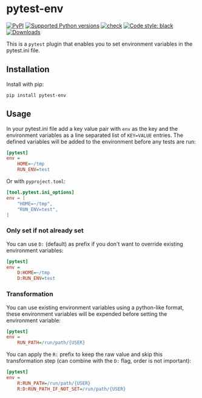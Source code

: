 # pytest-env

[![PyPI](https://img.shields.io/pypi/v/pytest-env?style=flat-square)](https://pypi.org/project/pytest-env/)
[![Supported Python
versions](https://img.shields.io/pypi/pyversions/pytest-env.svg)](https://pypi.org/project/pytest-env/)
[![check](https://github.com/pytest-dev/pytest-env/actions/workflows/check.yml/badge.svg)](https://github.com/pytest-dev/pytest-env/actions/workflows/check.yml)
[![Code style:
black](https://img.shields.io/badge/code%20style-black-000000.svg)](https://github.com/psf/black)
[![Downloads](https://pepy.tech/badge/pytest-env/month)](https://pepy.tech/project/pytest-env/month)

This is a `pytest` plugin that enables you to set environment variables in the pytest.ini file.

## Installation

Install with pip:

```shell
pip install pytest-env
```

## Usage

In your pytest.ini file add a key value pair with `env` as the key and the environment variables as a line separated
list of `KEY=VALUE` entries. The defined variables will be added to the environment before any tests are run:

```ini
[pytest]
env =
    HOME=~/tmp
    RUN_ENV=test
```

Or with `pyproject.toml`:

```toml
[tool.pytest.ini_options]
env = [
    "HOME=~/tmp",
    "RUN_ENV=test",
]
```

### Only set if not already set

You can use `D:` (default) as prefix if you don't want to override existing environment variables:

```ini
[pytest]
env =
    D:HOME=~/tmp
    D:RUN_ENV=test
```

### Transformation

You can use existing environment variables using a python-like format, these environment variables will be expended
before setting the environment variable:

```ini
[pytest]
env =
    RUN_PATH=/run/path/{USER}
```

You can apply the `R:` prefix to keep the raw value and skip this transformation step (can combine with the `D:` flag,
order is not important):

```ini
[pytest]
env =
    R:RUN_PATH=/run/path/{USER}
    R:D:RUN_PATH_IF_NOT_SET=/run/path/{USER}
```

